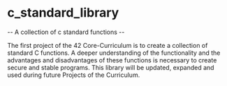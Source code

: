 # c_standard_library
-- A collection of c standard functions --

The first project of the 42 Core-Curriculum is to create a collection of standard C functions.
A deeper understanding of the functionality and the advantages and disadvantages of these functions is necessary to create secure and stable programs.
This library will be updated, expanded and used during future Projects of the Curriculum.
